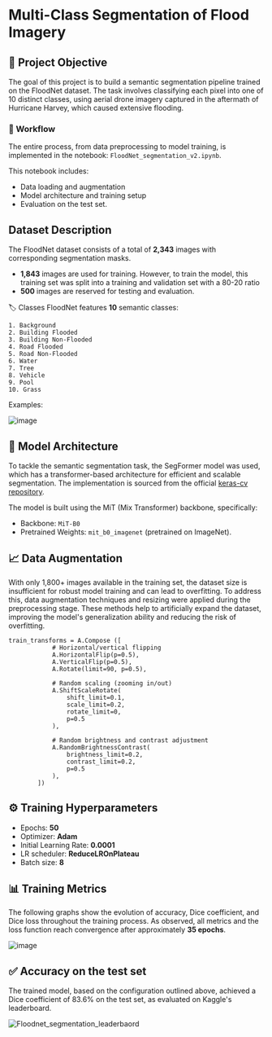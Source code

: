 # Multi-Class Segmentation of Flood Imagery

## 🎯 Project Objective
The goal of this project is to build a semantic segmentation pipeline trained on the FloodNet dataset. The task involves classifying each pixel into one of 10 distinct classes, using aerial drone imagery captured in the aftermath of Hurricane Harvey, which caused extensive flooding.

### 📘 Workflow
The entire process, from data preprocessing to model training, is implemented in the notebook:
`FloodNet_segmentation_v2.ipynb`.

This notebook includes:

- Data loading and augmentation<br>
- Model architecture and training setup<br>
- Evaluation on the test set.
  
## Dataset Description

The FloodNet dataset consists of a total of __2,343__ images with corresponding segmentation masks.

- __1,843__ images are used for training. However, to train the model, this training set was split into a training and validation set with a 80-20 ratio<br>
- __500__ images are reserved for testing and evaluation.

🏷️ Classes
FloodNet features __10__ semantic classes:
```
1. Background  
2. Building Flooded  
3. Building Non-Flooded  
4. Road Flooded  
5. Road Non-Flooded  
6. Water  
7. Tree  
8. Vehicle  
9. Pool  
10. Grass
```
Examples:<br>

![image](https://github.com/user-attachments/assets/6461d545-a1a9-4191-ab2b-f2b9fd1c608f)
 

## 🧠 Model Architecture

To tackle the semantic segmentation task, the SegFormer model was used, which has a transformer-based architecture for efficient and scalable segmentation.
The implementation is sourced from the official [keras-cv repository](https://github.com/keras-team/keras-cv).

The model is built using the MiT (Mix Transformer) backbone, specifically:

- Backbone: `MiT-B0`<br>
- Pretrained Weights: `mit_b0_imagenet` (pretrained on ImageNet).

## 📈 Data Augmentation

With only 1,800+ images available in the training set, the dataset size is insufficient for robust model training and can lead to overfitting. To address this, data augmentation techniques and resizing were applied during the preprocessing stage. These methods help to artificially expand the dataset, improving the model's generalization ability and reducing the risk of overfitting.

```
train_transforms = A.Compose ([
            # Horizontal/vertical flipping
            A.HorizontalFlip(p=0.5),
            A.VerticalFlip(p=0.5),  
            A.Rotate(limit=90, p=0.5),

            # Random scaling (zooming in/out)
            A.ShiftScaleRotate(
                shift_limit=0.1,   
                scale_limit=0.2,   
                rotate_limit=0,    
                p=0.5              
            ),

            # Random brightness and contrast adjustment
            A.RandomBrightnessContrast(
                brightness_limit=0.2,  
                contrast_limit=0.2,    
                p=0.5
            ),
        ])
 ```

## ⚙️ Training Hyperparameters

- Epochs: __50__<br>
- Optimizer: __Adam__<br>
- Initial Learning Rate: __0.0001__<br>
- LR scheduler: __ReduceLROnPlateau__<br>
- Batch size: __8__<br>

## 📊 Training Metrics

The following graphs show the evolution of accuracy, Dice coefficient, and Dice loss throughout the training process. As observed, all metrics and the loss function reach convergence after approximately __35 epochs__.

![image](https://github.com/user-attachments/assets/94cb5a09-64c0-4cc2-988b-6c259ec66823)
    
## ✅ Accuracy on the test set

The trained model, based on the configuration outlined above, achieved a Dice coefficient of 83.6% on the test set, as evaluated on Kaggle's leaderboard.

![Floodnet_segmentation_leaderbaord](https://github.com/user-attachments/assets/53f18eab-bf4e-4b94-9a1f-42afdf393374)

